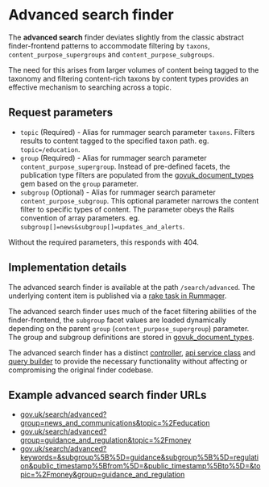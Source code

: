 # Advanced search finder

The **advanced search** finder deviates slightly from the classic abstract finder-frontend patterns to accommodate filtering by `taxons`, `content_purpose_supergroups` and `content_purpose_subgroups`.

The need for this arises from larger volumes of content being tagged to the taxonomy and filtering content-rich taxons by content types provides an effective mechanism to searching across a topic.


## Request parameters

* `topic` (Required) - Alias for rummager search parameter `taxons`. Filters results to content tagged to the specified taxon path. eg. `topic=/education`.
* `group` (Required) - Alias for rummager search parameter `content_purpose_supergroup`. Instead of pre-defined facets, the publication type filters are populated from the [govuk_document_types](https://github.com/alphagov/govuk_document_types) gem based on the `group` parameter.
* `subgroup` (Optional) - Alias for rummager search parameter `content_purpose_subgroup`. This optional parameter narrows the content filter to specific types of content. The parameter obeys the Rails convention of array parameters. eg. `subgroup[]=news&subgroup[]=updates_and_alerts`.

Without the required parameters, this responds with 404.


## Implementation details

The advanced search finder is available at the path `/search/advanced`. The underlying content item is published via a [rake task in Rummager](https://github.com/alphagov/rummager/blob/master/lib/tasks/advanced_search.rake).

The advanced search finder uses much of the facet filtering abilities of the finder-frontend, the `subgroup` facet values are loaded dynamically depending on the parent `group` (`content_purpose_supergroup`) parameter. The group and subgroup definitions are stored in [govuk_document_types](https://github.com/alphagov/govuk_document_types).

The advanced search finder has a distinct [controller](https://github.com/alphagov/finder-frontend/blob/master/app/controllers/advanced_search_finder_controller.rb), [api service class](https://github.com/alphagov/finder-frontend/blob/master/app/lib/advanced_search_finder_api.rb) and [query builder](https://github.com/alphagov/finder-frontend/blob/master/app/lib/advanced_search_query_builder.rb) to provide the necessary functionality without affecting or compromising the original finder codebase.


## Example advanced search finder URLs

* [gov.uk/search/advanced?group=news_and_communications&topic=%2Feducation](https://www.gov.uk/search/advanced?group=news_and_communications&topic=%2Feducation)
* [gov.uk/search/advanced?group=guidance_and_regulation&topic=%2Fmoney](https://www.gov.uk/search/advanced?group=guidance_and_regulation&topic=%2Fmoney)
* [gov.uk/search/advanced?keywords=&subgroup%5B%5D=guidance&subgroup%5B%5D=regulation&public_timestamp%5Bfrom%5D=&public_timestamp%5Bto%5D=&topic=%2Fmoney&group=guidance_and_regulation](https://www.gov.uk/search/advanced?keywords=&subgroup%5B%5D=guidance&subgroup%5B%5D=regulation&public_timestamp%5Bfrom%5D=&public_timestamp%5Bto%5D=&topic=%2Fmoney&group=guidance_and_regulation)
